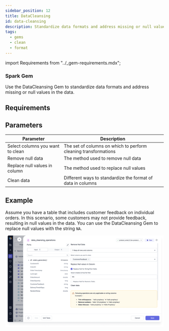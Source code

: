 ```yaml
---
sidebar_position: 12
title: DataCleansing
id: data-cleansing
description: Standardize data formats and address missing or null values in the data.
tags:
  - gems
  - clean
  - format
---
```


import Requirements from "../\_gem-requirements.mdx";

<h3><span class="badge">Spark Gem</span></h3>

Use the DataCleansing Gem to standardize data formats and address missing or null values in the data.

## Requirements

<Requirements
  packagename="ProphecySparkBasicsPython"
  packageversion="0.2.36"
  scalalib=""
  pythonlib=""
  packageversion143="Supported"
  packageversion154="Supported"
  additional_requirements=""
/>

## Parameters

| Parameter                        | Description                                                     |
| -------------------------------- | --------------------------------------------------------------- |
| Select columns you want to clean | The set of columns on which to perform cleaning transformations |
| Remove null data                 | The method used to remove null data                             |
| Replace null values in column    | The method used to replace null values                          |
| Clean data                       | Different ways to standardize the format of data in columns     |

## Example

Assume you have a table that includes customer feedback on individual orders. In this scenario, some customers may not provide feedback, resulting in null values in the data. You can use the DataCleansing Gem to replace null values with the string `NA`.

![Replace null with string](./img/replace-null-with-string.png)
